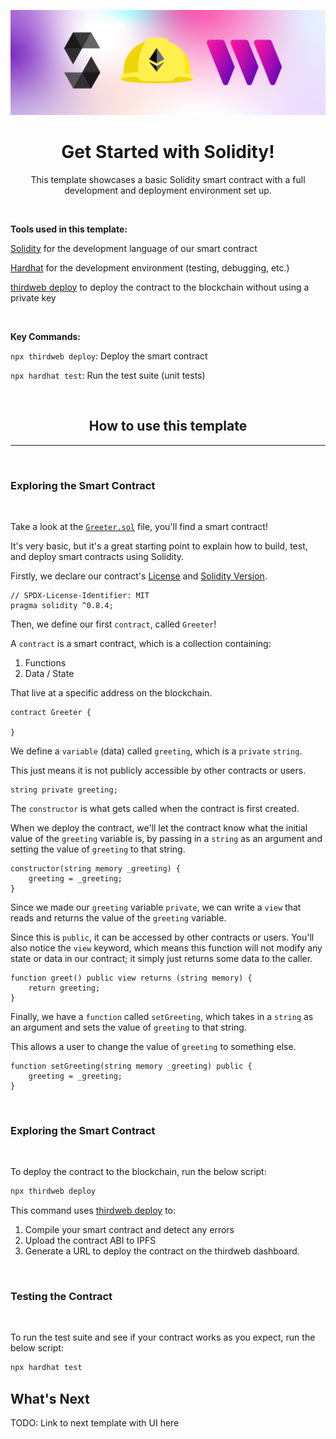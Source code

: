 <!-- Banner Image -->

![Thirdweb Examples Header](hero.png)

<h1 align='center'>Get Started with Solidity!</h1>

<p align='center'>This template showcases a basic Solidity smart contract with a full development and deployment environment set up.</p>

<br />

<b>Tools used in this template: </b>

[Solidity](https://docs.soliditylang.org/en/v0.8.14/) for the development language of our smart contract

[Hardhat](https://hardhat.org/) for the development environment (testing, debugging, etc.)

[thirdweb deploy](https://portal.thirdweb.com/thirdweb-deploy) to deploy the contract to the blockchain without using a private key

<br />

<b>Key Commands: </b>

`npx thirdweb deploy`: Deploy the smart contract

`npx hardhat test`: Run the test suite (unit tests)

<br />

<h2 align='center'>How to use this template</h2>
<hr/>

<br />
<h3 align='left'><b>Exploring the Smart Contract</b></h3>
<br />

Take a look at the [`Greeter.sol`](./contracts/Greeter.sol) file, you'll find a smart contract!

It's very basic, but it's a great starting point to explain how to build, test, and deploy smart contracts using Solidity.

Firstly, we declare our contract's [License](https://spdx.org/licenses/) and [Solidity Version](https://github.com/ethereum/solidity/releases).

```solidity
// SPDX-License-Identifier: MIT
pragma solidity ^0.8.4;
```

Then, we define our first `contract`, called `Greeter`!

A `contract` is a smart contract, which is a collection containing:

1. Functions
2. Data / State

That live at a specific address on the blockchain.

```solidity
contract Greeter {

}
```

We define a `variable` (data) called `greeting`, which is a `private` `string`.

This just means it is not publicly accessible by other contracts or users.

```solidity
string private greeting;
```

The `constructor` is what gets called when the contract is first created.

When we deploy the contract, we'll let the contract know what the initial value of the `greeting` variable is, by passing in a `string` as an argument and setting the value of `greeting` to that string.

```
constructor(string memory _greeting) {
    greeting = _greeting;
}
```

Since we made our `greeting` variable `private`, we can write a `view` that reads and returns the value of the `greeting` variable.

Since this is `public`, it can be accessed by other contracts or users. You'll also notice the `view` keyword, which means this function will not modify any state or data in our contract; it simply just returns some data to the caller.

```solidity
function greet() public view returns (string memory) {
    return greeting;
}
```

Finally, we have a `function` called `setGreeting`, which takes in a `string` as an argument and sets the value of `greeting` to that string.

This allows a user to change the value of `greeting` to something else.

```solidity
function setGreeting(string memory _greeting) public {
    greeting = _greeting;
}
```

<br />
<h3 align='left'><b>Exploring the Smart Contract</b></h3>
<br />

To deploy the contract to the blockchain, run the below script:

```bash
npx thirdweb deploy
```

This command uses [thirdweb deploy](https://portal.thirdweb.com/thirdweb-deploy) to:

1. Compile your smart contract and detect any errors
2. Upload the contract ABI to IPFS
3. Generate a URL to deploy the contract on the thirdweb dashboard.

<br />
<h3 align='left'><b>Testing the Contract</b></h3>
<br />

To run the test suite and see if your contract works as you expect, run the below script:

```bash
npx hardhat test
```

## What's Next

TODO: Link to next template with UI here
